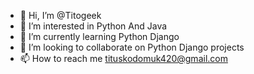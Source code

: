 - 👋 Hi, I’m @Titogeek
- 👀 I’m interested in Python And Java
- 🌱 I’m currently learning Python Django
- 💞️ I’m looking to collaborate on Python Django projects
- 📫 How to reach me tituskodomuk420@gmail.com

<!---
Titogeek/Titogeek is a ✨ special ✨ repository because its `README.md` (this file) appears on your GitHub profile.
You can click the Preview link to take a look at your changes.
--->
